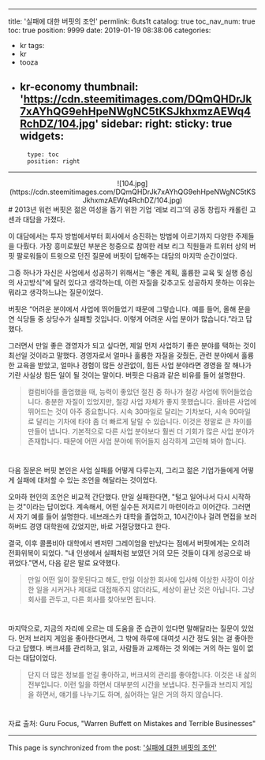 
---
title: '실패에 대한 버핏의 조언'
permlink: 6uts1t
catalog: true
toc_nav_num: true
toc: true
position: 9999
date: 2019-01-19 08:38:06
categories:
- kr
tags:
- kr
- tooza
- kr-economy
thumbnail: 'https://cdn.steemitimages.com/DQmQHDrJk7xAYhQG9ehHpeNWgNC5tKSJkhxmzAEWq4RchDZ/104.jpg'
sidebar:
    right:
        sticky: true
widgets:
    -
        type: toc
        position: right
---


<center>
![104.jpg](https://cdn.steemitimages.com/DQmQHDrJk7xAYhQG9ehHpeNWgNC5tKSJkhxmzAEWq4RchDZ/104.jpg)
</center>
#
2013년 워런 버핏은 젊은 여성을 돕기 위한 기업 ‘레보 리그’의 공동 창립자 캐롤린 고센과 대담을 가졌다.

​이 대담에서는 투자 방법에서부터 회사에서 승진하는 방법에 이르기까지 다양한 주제들을 다뤘다. 가장 흥미로웠던 부분은 청중으로 참여한 레보 리그 직원들과 트위터 상의 버핏 팔로워들이 트윗으로 던진 질문에 버핏이 답해주는 대담의 마지막 순간이었다.

​그중 하나가 자신은 사업에서 성공하기 위해서는 “좋은 계획, 훌륭한 교육 및 실행 중심의 사고방식"에 달려 있다고 생각하는데, 이런 자질을 갖추고도 성공하지 못하는 이유는 뭐라고 생각하느냐는 질문이었다.

​버핏은 “어려운 분야에서 사업에 뛰어들었기 때문에 그렇습니다. 예를 들어, 올해 문을 연 식당들 중 상당수가 실패할 것입니다. 이렇게 어려운 사업 분야가 많습니다.”라고 답했다.

​그러면서 만일 좋은 경영자가 되고 싶다면, 제일 먼저 사업하기 좋은 분야를 택하는 것이 최선일 것이라고 말했다. 경영자로서 얼마나 훌륭한 자질을 갖췄든, 관련 분야에서 훌륭한 교육을 받았고, 얼마나 경험이 많든 상관없이, 힘든 사업 분야라면 경영을 잘 해나가기란 사실상 힘든 일이 될 것이는 말이다. 버핏은 다음과 같은 비유를 들어 설명한다.

>컬럼비아를 졸업했을 때, 능력이 좋았던 절친 중 하나가 철강 사업에 뛰어들었습니다. 충분한 자질이 있었지만, 철강 사업 자체가 좋지 못했습니다. 올바른 사업에 뛰어드는 것이 아주 중요합니다. 시속 30마일로 달리는 기차보다, 시속 90마일로 달리는 기차에 타야 좀 더 빠르게 달릴 수 있습니다. 이것은 정말로 큰 차이를 만들어 냅니다. 기본적으로 다른 사업 분야보다 훨씬 더 기회가 많은 사업 분야가 존재합니다. 때문에 어떤 사업 분야에 뛰어들지 심각하게 고민해 봐야 합니다.
#
다음 질문은 버핏 본인은 사업 실패를 어떻게 다루는지, 그리고 젊은 기업가들에게 어떻게 실패에 대처할 수 있는 조언을 해달라는 것이었다.

​오마하 현인의 조언은 비교적 간단했다. 만일 실패한다면, "털고 일어나서 다시 시작하는 것"이라는 답이었다. 계속해서, 어떤 실수든 저지르기 마련이라고 이어간다. 그러면서 자기 예를 들어 설명한다. 네브래스카 대학을 졸업하고, 10시간이나 걸려 면접을 보러 하버드 경영 대학원에 갔었지만, 바로 거절당했다고 한다.

​결국, 이후 콜롬비아 대학에서 벤저민 그레이엄을 만났다는 점에서 버핏에게는 오히려 전화위복이 되었다. "내 인생에서 실패처럼 보였던 거의 모든 것들이 대게 성공으로 바뀌었다."면서, 다음 같은 말로 요약했다.

>만일 어떤 일이 잘못된다고 해도, 만일 이상한 회사에 입사해 이상한 사장이 이상한 일을 시커거나 제대로 대접해주지 않더라도, 세상이 끝난 것은 아닙니다. 그냥 회사를 관두고, 다른 회사를 찾아보면 됩니다.
#
마지막으로, 지금의 자리에 오르는 데 도움을 준 습관이 있다면 말해달라는 질문이 있었다. 먼저 브리지 게임을 좋아한다면서, 그 밖에 하루에 대여섯 시간 정도 읽는 걸 좋아한다고 답했다. 버크셔를 관리하고, 읽고, 사람들과 교제하는 것 외에는 거의 하는 일이 없다는 대답이었다.

>단지 더 많은 정보를 얻길 좋아하고, 버크셔의 관리를 좋아합니다. 이것은 내 삶의 전부입니다. 이런 일을 하면서 대부분의 시간을 보냅니다. 친구들과 브리지 게임을 하면서, 얘기를 나누기도 하며, 싫어하는 일은 거의 하지 않습니다.
#
자료 출처: Guru Focus, "Warren Buffett on Mistakes and Terrible Businesses"

- - -

This page is synchronized from the post: ['실패에 대한 버핏의 조언'](https://steemit.com/@pius.pius/6uts1t)
